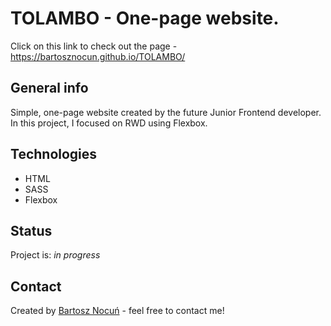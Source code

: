 # TOLAMBO - One-page website.
Click on this link to check out the page - https://bartosznocun.github.io/TOLAMBO/

## General info
Simple, one-page website created by the future Junior Frontend developer. In this project, I focused on RWD using Flexbox.

## Technologies
* HTML
* SASS
* Flexbox

## Status
Project is: _in progress_

## Contact
Created by [Bartosz Nocuń](https://www.linkedin.com/in/bartosz-nocu%C5%84-6b226b193/) - feel free to contact me!
